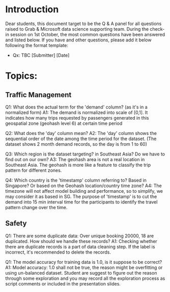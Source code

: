 # Introduction

Dear students, this document target to be the Q & A panel for all questions raised to Grab & Microsoft data science supporting team. 
During the check-in session on 1st October, the most common questions have been answered and listed below. 
If you have and other questions, please add it below following the format template:
- Qx: TBC [Submitter] [Date]

# Topics: 

## Traffic Management

Q1: What does the actual term for the 'demand' column? (as it's in a normalized form)
A1: The demand is normalized into scale of [0,1]. It indicates how many trips requested by passengers generated in this geospatial zone (geohash level 6) at certain time period

Q2: What does the 'day' column mean?
A2: The 'day' column shows the sequential order of the date among the time period for the dataset. (The dataset shows 2 month demand records, so the day is from 1 to 60)

Q3: Which region is the dataset targeting? in Southeast Asia? Do we have to find out on our own?
A3: The geohash area is not a real location in Southeast Asia. The geohash is more like a feature to classify the trip pattern for different zones.

Q4: Which country is the 'timestamp' column referring to? Based in Singapore? Or based on the Geohash location/country time zone?
A4: The timezone will not affect model building and performance, so to simplify, we may consider it as based in SG. 
The purpose of 'timestamp' is to cut the demand into 15 min interval time for the participants to identify the travel pattern change over the time.

## Safety

Q1: There are some duplicate data: Over unique booking 20000, 18 are duplicated. How should we handle these records?
A1: Checking whether there are duplicate records is a part of data cleaning step. If the label is incorrect, it's recommended to delete the records. 

Q1: The model accuracy for training data is 1.0, is it suppose to be correct?
A1: Model accuracy: 1.0 shall not be true, the reason might be overfitting or using un-balanced dataset. 
Student are suggest to figure out the reason through some exploration and you may record all the exploration process as script comments or included in the presentation slides. 

